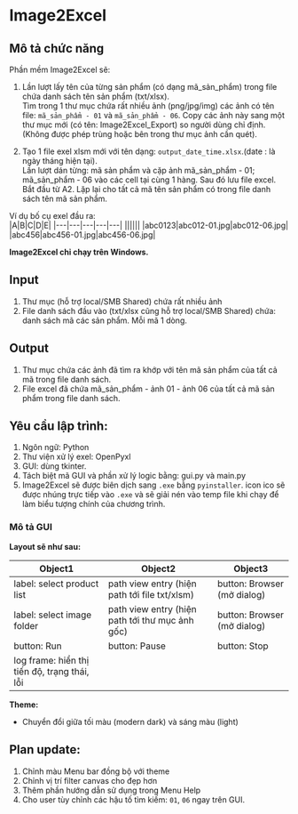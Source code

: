 # Image2Excel
## Mô tả chức năng
Phần mềm Image2Excel sẽ:
1. Lần lượt lấy tên của từng sản phẩm (có dạng mã_sản_phẩm) trong file chứa danh sách tên sản phẩm (txt/xlsx).<br>
Tìm trong 1 thư mục chứa rất nhiều ảnh (png/jpg/img) các ảnh có tên file: `mã_sản_phẩm - 01` và `mã_sản_phẩm - 06`. Copy các ảnh này sang một thư mục mới (có tên: Image2Excel_Export) so người dùng chỉ định.(Không được phép trùng hoặc bên trong thư mục ảnh cần quét).<br>

2. Tạo 1 file exel xlsm mới với tên dạng: `output_date_time.xlsx`.(date : là ngày tháng hiện tại).<br>
Lần lượt dán từng: mã sản phẩm và cặp ảnh mã_sản_phẩm - 01; mã_sản_phẩm - 06 vào các cell tại cùng 1 hàng. Sau đó lưu file excel. Bắt đầu từ A2. Lặp lại cho tất cả mã tên sản phẩm có trong file danh sách tên mã sản phẩm.<br>

Ví dụ bố cụ exel đầu ra:<br>
|A|B|C|D|E|
|---|---|---|---|---|
||||||
|abc0123|abc012-01.jpg|abc012-06.jpg|
|abc456|abc456-01.jpg|abc456-06.jpg|

**Image2Excel chỉ chạy trên Windows.**

## Input
1. Thư mục (hỗ trợ local/SMB Shared) chứa rất nhiều ảnh
2. File danh sách đầu vào (txt/xlsx cũng hỗ trợ local/SMB Shared) chứa: danh sách mã các sản phẩm. Mỗi mã 1 dòng.

## Output
1. Thư mục chứa các ảnh đã tìm ra khớp với tên mã sản phẩm của tất cả mã trong file danh sách.
2. File excel đã chứa mã_sản_phẩm - ảnh 01 - ảnh 06 của tất cả mã sản phẩm trong file danh sách.

## Yêu cầu lập trình:
1. Ngôn ngữ: Python
2. Thư viện xử lý exel: OpenPyxl
3. GUI: dùng tkinter.
4. Tách biệt mã GUI và phần xử lý logic bằng: gui.py và main.py
5. Image2Excel sẽ được biên dịch sang `.exe` bằng `pyinstaller`. icon ico sẽ được nhúng trực tiếp vào `.exe` và sẽ giải nén vào temp file khi chạy để làm biểu tượng chính của chương trình.

### Mô tả GUI
**Layout sẽ như sau:**

|Object1|Object2|Object3|
|---|---|---|
|label: select product list|path view entry (hiện path tới file txt/xlsm)|button: Browser (mở dialog)|
|label: select image folder|path view entry (hiện path tới thư mục ảnh gốc)|button: Browser (mở dialog)|
|button: Run|button: Pause|button: Stop|
|log frame: hiển thị tiến độ, trạng thái, lỗi|

**Theme:**
* Chuyển đổi giữa tối màu (modern dark) và sáng màu (light)

## Plan update:
1. Chỉnh màu Menu bar đồng bộ với theme
2. Chỉnh vị trí filter canvas cho đẹp hơn
3. Thêm phần hướng dẫn sử dụng trong Menu Help
4. Cho user tùy chỉnh các hậu tố tìm kiếm: `01`, `06` ngay trên GUI.
